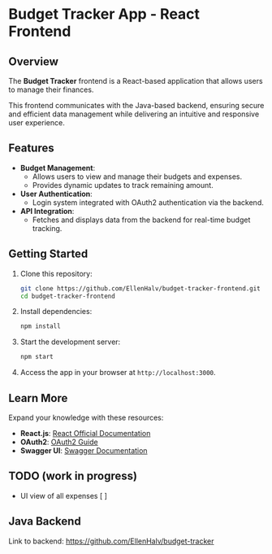# Budget Tracker App - React Frontend  

## Overview  
The **Budget Tracker** frontend is a React-based application that allows users to manage their finances.

This frontend communicates with the Java-based backend, ensuring secure and efficient data management while delivering an intuitive and responsive user experience.

## Features  
- **Budget Management**:  
  - Allows users to view and manage their budgets and expenses.  
  - Provides dynamic updates to track remaining amount.  
- **User Authentication**:  
  - Login system integrated with OAuth2 authentication via the backend.  
- **API Integration**:  
  - Fetches and displays data from the backend for real-time budget tracking.

## Getting Started  
1. Clone this repository:  
   ```bash
   git clone https://github.com/EllenHalv/budget-tracker-frontend.git
   cd budget-tracker-frontend
   ```
2. Install dependencies:  
   ```bash
   npm install
   ```
3. Start the development server:  
   ```bash
   npm start
   ```
4. Access the app in your browser at `http://localhost:3000`.

## Learn More  
Expand your knowledge with these resources:  
- **React.js**: [React Official Documentation](https://react.dev/)  
- **OAuth2**: [OAuth2 Guide](https://oauth.net/2/)  
- **Swagger UI**: [Swagger Documentation](https://swagger.io/tools/swagger-ui/)
              
## TODO (work in progress)
- UI view of all expenses [ ]

## Java Backend
Link to backend: https://github.com/EllenHalv/budget-tracker
